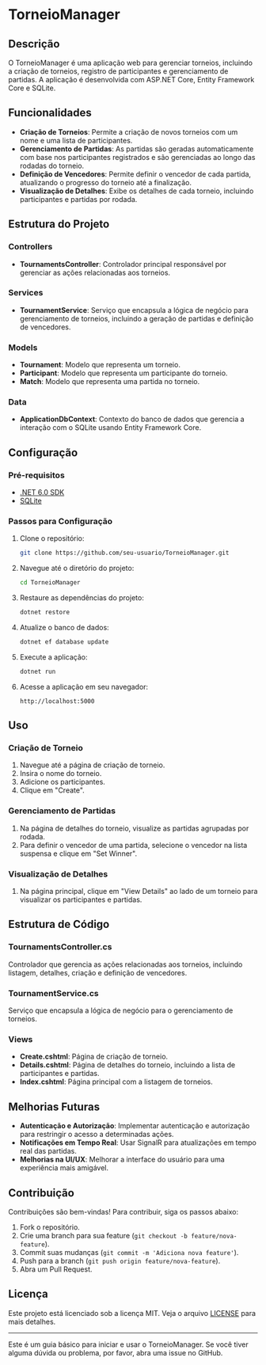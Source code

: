 # TorneioManager

## Descrição

O TorneioManager é uma aplicação web para gerenciar torneios, incluindo a criação de torneios, registro de participantes e gerenciamento de partidas. A aplicação é desenvolvida com ASP.NET Core, Entity Framework Core e SQLite.

## Funcionalidades

- **Criação de Torneios**: Permite a criação de novos torneios com um nome e uma lista de participantes.
- **Gerenciamento de Partidas**: As partidas são geradas automaticamente com base nos participantes registrados e são gerenciadas ao longo das rodadas do torneio.
- **Definição de Vencedores**: Permite definir o vencedor de cada partida, atualizando o progresso do torneio até a finalização.
- **Visualização de Detalhes**: Exibe os detalhes de cada torneio, incluindo participantes e partidas por rodada.

## Estrutura do Projeto

### Controllers

- **TournamentsController**: Controlador principal responsável por gerenciar as ações relacionadas aos torneios.

### Services

- **TournamentService**: Serviço que encapsula a lógica de negócio para gerenciamento de torneios, incluindo a geração de partidas e definição de vencedores.

### Models

- **Tournament**: Modelo que representa um torneio.
- **Participant**: Modelo que representa um participante do torneio.
- **Match**: Modelo que representa uma partida no torneio.

### Data

- **ApplicationDbContext**: Contexto do banco de dados que gerencia a interação com o SQLite usando Entity Framework Core.

## Configuração

### Pré-requisitos

- [.NET 6.0 SDK](https://dotnet.microsoft.com/download/dotnet/6.0)
- [SQLite](https://www.sqlite.org/index.html)

### Passos para Configuração

1. Clone o repositório:
    ```bash
    git clone https://github.com/seu-usuario/TorneioManager.git
    ```

2. Navegue até o diretório do projeto:
    ```bash
    cd TorneioManager
    ```

3. Restaure as dependências do projeto:
    ```bash
    dotnet restore
    ```

4. Atualize o banco de dados:
    ```bash
    dotnet ef database update
    ```

5. Execute a aplicação:
    ```bash
    dotnet run
    ```

6. Acesse a aplicação em seu navegador:
    ```
    http://localhost:5000
    ```

## Uso

### Criação de Torneio

1. Navegue até a página de criação de torneio.
2. Insira o nome do torneio.
3. Adicione os participantes.
4. Clique em "Create".

### Gerenciamento de Partidas

1. Na página de detalhes do torneio, visualize as partidas agrupadas por rodada.
2. Para definir o vencedor de uma partida, selecione o vencedor na lista suspensa e clique em "Set Winner".

### Visualização de Detalhes

1. Na página principal, clique em "View Details" ao lado de um torneio para visualizar os participantes e partidas.

## Estrutura de Código

### TournamentsController.cs

Controlador que gerencia as ações relacionadas aos torneios, incluindo listagem, detalhes, criação e definição de vencedores.

### TournamentService.cs

Serviço que encapsula a lógica de negócio para o gerenciamento de torneios.

### Views

- **Create.cshtml**: Página de criação de torneio.
- **Details.cshtml**: Página de detalhes do torneio, incluindo a lista de participantes e partidas.
- **Index.cshtml**: Página principal com a listagem de torneios.

## Melhorias Futuras

- **Autenticação e Autorização**: Implementar autenticação e autorização para restringir o acesso a determinadas ações.
- **Notificações em Tempo Real**: Usar SignalR para atualizações em tempo real das partidas.
- **Melhorias na UI/UX**: Melhorar a interface do usuário para uma experiência mais amigável.

## Contribuição

Contribuições são bem-vindas! Para contribuir, siga os passos abaixo:

1. Fork o repositório.
2. Crie uma branch para sua feature (`git checkout -b feature/nova-feature`).
3. Commit suas mudanças (`git commit -m 'Adiciona nova feature'`).
4. Push para a branch (`git push origin feature/nova-feature`).
5. Abra um Pull Request.

## Licença

Este projeto está licenciado sob a licença MIT. Veja o arquivo [LICENSE](LICENSE) para mais detalhes.

---

Este é um guia básico para iniciar e usar o TorneioManager. Se você tiver alguma dúvida ou problema, por favor, abra uma issue no GitHub.
